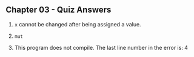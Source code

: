 ## Chapter 03 - Quiz Answers

1. ```x``` cannot be changed after being assigned a value.

2. ```mut```

3. This program does not compile. The last line number in the error is: 4